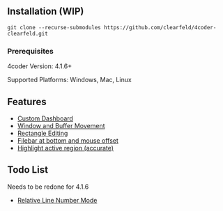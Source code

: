 ## Installation (WIP)

```
git clone --recurse-submodules https://github.com/clearfeld/4coder-clearfeld.git
```

### Prerequisites
4coder Version: 4.1.6+

Supported Platforms: Windows, Mac, Linux

## Features
* [Custom Dashboard](https://github.com/clearfeld/4coder-package-dashboard)
* [Window and Buffer Movement](https://github.com/clearfeld/4coder-clearfeld/blob/master/clearfeld/custom_commands/windmove.cpp)
* [Rectangle Editing](https://github.com/clearfeld/4coder-clearfeld/blob/master/clearfeld/custom_commands/rect_operations.cpp)
* [Filebar at bottom and mouse offset](https://github.com/clearfeld/4coder-clearfeld/blob/master/clearfeld/custom_commands/mouse_left_click_bottom_bar_offset.cpp)
* [Highlight active region (accurate)](https://github.com/clearfeld/4coder-clearfeld/blob/master/packages/highlight_region/highlight_region.cpp)

## Todo List
Needs to be redone for 4.1.6
* [Relative Line Number Mode](https://github.com/clearfeld/4coder-clearfeld/commit/1f7648f33c4db675c5d424adcdd7fac798d9e766)